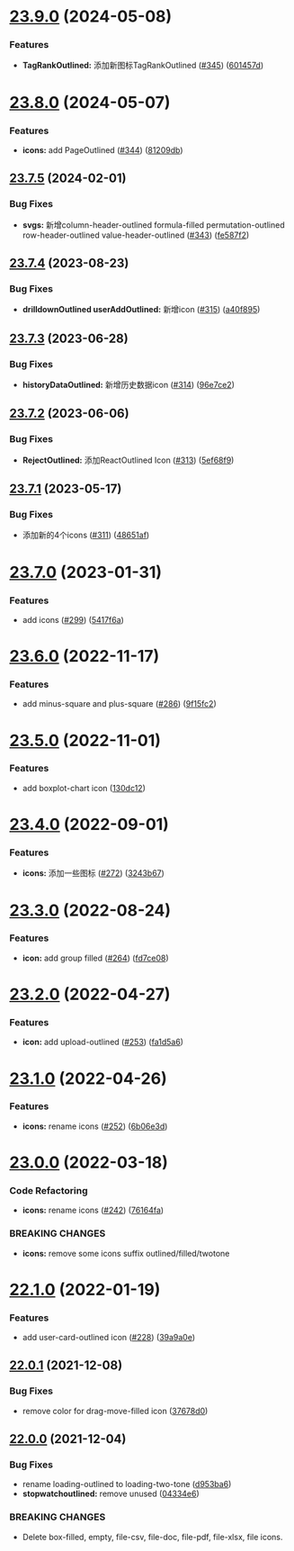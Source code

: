 # [23.9.0](https://github.com/growingio/gio-design-icons/compare/v23.8.0...v23.9.0) (2024-05-08)


### Features

* **TagRankOutlined:** 添加新图标TagRankOutlined ([#345](https://github.com/growingio/gio-design-icons/issues/345)) ([601457d](https://github.com/growingio/gio-design-icons/commit/601457d3db4a971393e494091760f90449db8ca4))

# [23.8.0](https://github.com/growingio/gio-design-icons/compare/v23.7.5...v23.8.0) (2024-05-07)


### Features

* **icons:** add PageOutlined ([#344](https://github.com/growingio/gio-design-icons/issues/344)) ([81209db](https://github.com/growingio/gio-design-icons/commit/81209db17260958a54f4e75086ea02bc8507ea4d))

## [23.7.5](https://github.com/growingio/gio-design-icons/compare/v23.7.4...v23.7.5) (2024-02-01)


### Bug Fixes

* **svgs:** 新增column-header-outlined formula-filled permutation-outlined row-header-outlined value-header-outlined ([#343](https://github.com/growingio/gio-design-icons/issues/343)) ([fe587f2](https://github.com/growingio/gio-design-icons/commit/fe587f27e03a81290e73b4dce0d8d9bb02840068))

## [23.7.4](https://github.com/growingio/gio-design-icons/compare/v23.7.3...v23.7.4) (2023-08-23)


### Bug Fixes

* **drilldownOutlined userAddOutlined:** 新增icon ([#315](https://github.com/growingio/gio-design-icons/issues/315)) ([a40f895](https://github.com/growingio/gio-design-icons/commit/a40f895a22339d4b2c84be27369ff5b21848d9ba))

## [23.7.3](https://github.com/growingio/gio-design-icons/compare/v23.7.2...v23.7.3) (2023-06-28)


### Bug Fixes

* **historyDataOutlined:** 新增历史数据icon ([#314](https://github.com/growingio/gio-design-icons/issues/314)) ([96e7ce2](https://github.com/growingio/gio-design-icons/commit/96e7ce217e61da42c356a54288f1f6a3a2f3342b))

## [23.7.2](https://github.com/growingio/gio-design-icons/compare/v23.7.1...v23.7.2) (2023-06-06)


### Bug Fixes

* **RejectOutlined:** 添加ReactOutlined Icon ([#313](https://github.com/growingio/gio-design-icons/issues/313)) ([5ef68f9](https://github.com/growingio/gio-design-icons/commit/5ef68f9a9bb31c5f7310654c700627bd5bdd0220))

## [23.7.1](https://github.com/growingio/gio-design-icons/compare/v23.7.0...v23.7.1) (2023-05-17)


### Bug Fixes

* 添加新的4个icons ([#311](https://github.com/growingio/gio-design-icons/issues/311)) ([48651af](https://github.com/growingio/gio-design-icons/commit/48651af46118dcfd62786c49242773671bb4a4fd))

# [23.7.0](https://github.com/growingio/gio-design-icons/compare/v23.6.0...v23.7.0) (2023-01-31)


### Features

* add icons ([#299](https://github.com/growingio/gio-design-icons/issues/299)) ([5417f6a](https://github.com/growingio/gio-design-icons/commit/5417f6a0c6b048607ca5eee9333226948ae2e14f))

# [23.6.0](https://github.com/growingio/gio-design-icons/compare/v23.5.0...v23.6.0) (2022-11-17)


### Features

* add minus-square and plus-square ([#286](https://github.com/growingio/gio-design-icons/issues/286)) ([9f15fc2](https://github.com/growingio/gio-design-icons/commit/9f15fc26de0bc24426196a55aa2a15c90674e2fc))

# [23.5.0](https://github.com/growingio/gio-design-icons/compare/v23.4.0...v23.5.0) (2022-11-01)


### Features

* add boxplot-chart icon ([130dc12](https://github.com/growingio/gio-design-icons/commit/130dc12d00dbadb346beb0ba60a0bb3cd0c08bd9))

# [23.4.0](https://github.com/growingio/gio-design-icons/compare/v23.3.0...v23.4.0) (2022-09-01)


### Features

* **icons:** 添加一些图标 ([#272](https://github.com/growingio/gio-design-icons/issues/272)) ([3243b67](https://github.com/growingio/gio-design-icons/commit/3243b677057b3df395aa372d3d56aebc3cd91bed))

# [23.3.0](https://github.com/growingio/gio-design-icons/compare/v23.2.0...v23.3.0) (2022-08-24)


### Features

* **icon:** add group filled ([#264](https://github.com/growingio/gio-design-icons/issues/264)) ([fd7ce08](https://github.com/growingio/gio-design-icons/commit/fd7ce08ec078c774260cb5074d49964e58850a30))

# [23.2.0](https://github.com/growingio/gio-design-icons/compare/v23.1.0...v23.2.0) (2022-04-27)


### Features

* **icon:** add upload-outlined ([#253](https://github.com/growingio/gio-design-icons/issues/253)) ([fa1d5a6](https://github.com/growingio/gio-design-icons/commit/fa1d5a6532efbf5b03d8df7390e655ce0d7cf0b0))

# [23.1.0](https://github.com/growingio/gio-design-icons/compare/v23.0.0...v23.1.0) (2022-04-26)


### Features

* **icons:** rename icons ([#252](https://github.com/growingio/gio-design-icons/issues/252)) ([6b06e3d](https://github.com/growingio/gio-design-icons/commit/6b06e3d9ec02250afb409cbc9d6517effec167c9))

# [23.0.0](https://github.com/growingio/gio-design-icons/compare/v22.1.0...v23.0.0) (2022-03-18)


### Code Refactoring

* **icons:** rename icons ([#242](https://github.com/growingio/gio-design-icons/issues/242)) ([76164fa](https://github.com/growingio/gio-design-icons/commit/76164fa9f9b1d7a08ad4bde73930c471823203a6))


### BREAKING CHANGES

* **icons:** remove some icons suffix outlined/filled/twotone

# [22.1.0](https://github.com/growingio/gio-design-icons/compare/v22.0.1...v22.1.0) (2022-01-19)


### Features

* add user-card-outlined icon ([#228](https://github.com/growingio/gio-design-icons/issues/228)) ([39a9a0e](https://github.com/growingio/gio-design-icons/commit/39a9a0efe82710897c0ce195d617d1ad6081e420))

## [22.0.1](https://github.com/growingio/gio-design-icons/compare/v22.0.0...v22.0.1) (2021-12-08)


### Bug Fixes

* remove color for drag-move-filled icon ([37678d0](https://github.com/growingio/gio-design-icons/commit/37678d0bbbd3ca41cdff6c040f19ebd87c874aa4))

## [22.0.0](https://github.com/growingio/gio-design-icons/compare/v21.11.1...v22.0.0) (2021-12-04)


### Bug Fixes

* rename loading-outlined to loading-two-tone ([d953ba6](https://github.com/growingio/gio-design-icons/commit/d953ba6aa62921f35dd95da84a158a6bbf5fd796))
* **stopwatchoutlined:** remove unused <g/> ([04334e6](https://github.com/growingio/gio-design-icons/commit/04334e62dd5938d3accfb5b23cc42a86f6fb8d93))


### BREAKING CHANGES

* Delete box-filled, empty, file-csv, file-doc, file-pdf, file-xlsx, file icons.
